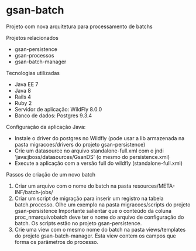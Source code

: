 gsan-batch
==========

Projeto com nova arquitetura para processamento de batchs

Projetos relacionados

* gsan-persistence
* gsan-processos
* gsan-batch-manager

Tecnologias utilizadas

* Java EE 7
* Java 8
* Rails 4
* Ruby 2
* Servidor de aplicação: WildFly 8.0.0
* Banco de dados: Postgres 9.3.4

Configuração da aplicação Java:

* Instale o driver do postgres no Wildfly (pode usar a lib armazenada na pasta migracoes/drivers do projeto gsan-persistence)
* Crie um datasource no arquivo standalone-full.xml com o jndi 'java:jboss/datasources/GsanDS' (o mesmo do persistence.xml)
* Execute a aplicação com a versão full do wildfly (standalone-full.xml)

Passos de criação de um novo batch

1. Criar um arquivo com o nome do batch na pasta resources/META-INF/batch-jobs/
2. Criar um script de migração para inserir um registro na tabela batch.processo. 
   Olhe um exemplo na pasta migracoes/scripts do projeto gsan-persistence
   Importante salientar que o conteúdo da coluna proc_nmarquivobatch deve ter o nome do arquivo de configuração do batch. Os scripts estão no projeto gsan-persistence.
3. Crie uma view com o mesmo nome do batch na pasta views/templates do projeto gsan-batch-manager. Esta view contem os campos que forma os parâmetros do processo.

